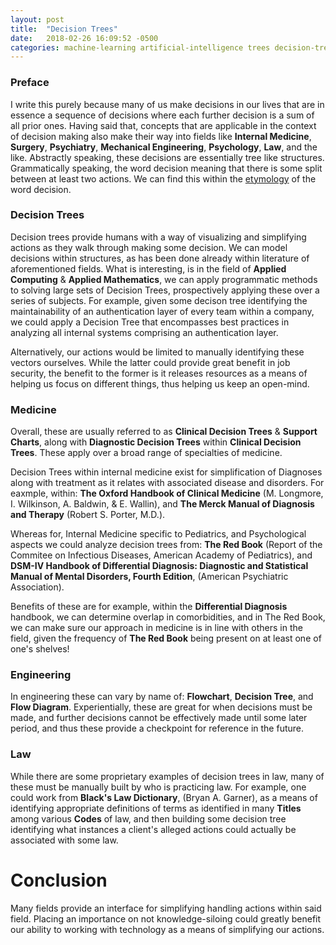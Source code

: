 ```yaml
---
layout: post
title:  "Decision Trees"
date:   2018-02-26 16:09:52 -0500
categories: machine-learning artificial-intelligence trees decision-trees
---
```

### Preface
I write this purely because many of us make decisions in our lives that are in essence a sequence of decisions where each further decision is a sum of all prior ones. Having said that, concepts that are applicable in the context of decision making also make their way into fields like **Internal Medicine**, **Surgery**, **Psychiatry**, **Mechanical Engineering**, **Psychology**, **Law**, and the like. Abstractly speaking, these decisions are essentially tree like structures. Grammatically speaking, the word decision meaning that there is some split between at least two actions. We can find this within the [etymology][decision-etymology] of the word decision. 

### Decision Trees

Decision trees provide humans with a way of visualizing and simplifying actions as they walk through making some decision. We can model decisions within structures, as has been done already within literature of aforementioned fields. What is interesting, is in the field of **Applied Computing** & **Applied Mathematics**, we can apply programmatic methods to solving large sets of Decision Trees, prospectively applying these over a series of subjects. For example, given some decison tree identifying the maintainability of an authentication layer of every team within a company, we could apply a Decision Tree that encompasses best practices in analyzing all internal systems comprising an authentication layer.

Alternatively, our actions would be limited to manually identifying these vectors ourselves. While the latter could provide great benefit in job security, the benefit to the former is it releases resources as a means of helping us focus on different things, thus helping us keep an open-mind.

### Medicine

Overall, these are usually referred to as **Clinical Decision Trees** & **Support Charts**, along with **Diagnostic Decision Trees** within **Clinical Decision Trees**. These apply over a broad range of specialties of medicine.

Decision Trees within internal medicine exist for simplification of Diagnoses along with treatment as it relates with associated disease and disorders. For eaxmple, within: **The Oxford Handbook of Clinical Medicine** (M. Longmore, I. Wilkinson, A. Baldwin, & E. Wallin), and **The Merck Manual of Diagnosis and Therapy** (Robert S. Porter, M.D.). 

Whereas for, Internal Medicine specific to Pediatrics, and Psychological aspects we could analyze decision trees from: **The Red Book** (Report of the Commitee on Infectious Diseases, American Academy of Pediatrics), and  **DSM-IV Handbook of Differential Diagnosis: Diagnostic and Statistical Manual of Mental Disorders, Fourth Edition**, (American Psychiatric Association).

Benefits of these are for example, within the **Differential Diagnosis** handbook, we can determine overlap in comorbidities, and in The Red Book, we can make sure our approach in medicine is in line with others in the field, given the frequency of **The Red Book** being present on at least one of one's shelves!

### Engineering

In engineering these can vary by name of: **Flowchart**, **Decision Tree**, and **Flow Diagram**. Experientially, these are great for when decisions must be made, and further decisions cannot be effectively made until some later period, and thus these provide a checkpoint for reference in the future.

### Law

While there are some proprietary examples of decision trees in law, many of these must be manually built by who is practicing law. For example, one could work from **Black's Law Dictionary**, (Bryan A. Garner), as a means of identifying appropriate definitions of terms as identified in many **Titles** among various **Codes** of law, and then building some decision tree identifying what instances a client's alleged actions could actually be associated with some law.


# Conclusion

Many fields provide an interface for simplifying handling actions within said field. Placing an importance on not knowledge-siloing could greatly benefit our ability to working with technology as a means of simplifying our actions.


[decision-etymology]: https://www.oed.com/dictionary/decision_n?tab=etymology